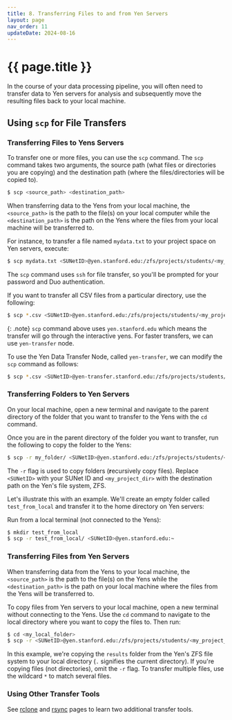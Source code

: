 ```yaml
---
title: 8. Transferring Files to and from Yen Servers
layout: page
nav_order: 11 
updateDate: 2024-08-16
---
```


# {{ page.title }}
In the course of your data processing pipeline, you will often need to transfer data to Yen servers for analysis and subsequently move the resulting files back to your local machine.

## Using `scp` for File Transfers

### Transferring Files to Yens Servers

To transfer one or more files, you can use the `scp` command. The `scp` command takes two arguments, the source path (what files or directories you are copying) and the destination path (where the files/directories will be copied to).

```bash
$ scp <source_path> <destination_path>
```

When transferring data to the Yens from your local machine, the `<source_path>` is the path to the file(s) on your local computer while the `<destination_path>` is the path on the Yens where the files from your local machine will be transferred to.

For instance, to transfer a file named `mydata.txt` to your project space on Yen servers, execute:

```bash
$ scp mydata.txt <SUNetID>@yen.stanford.edu:/zfs/projects/students/<my_project_dir>
```
The `scp` command uses `ssh` for file transfer, so you'll be prompted for your password and Duo authentication.

If you want to transfer all CSV files from a particular directory, use the following:

```bash
$ scp *.csv <SUNetID>@yen.stanford.edu:/zfs/projects/students/<my_project_dir>
```

{: .note}
`scp` command above uses `yen.stanford.edu` which means the transfer will go through the interactive yens. For faster transfers, we can use `yen-transfer` node.

To use the Yen Data Transfer Node, called `yen-transfer`, we can modify the `scp` command as follows:


```bash
$ scp *.csv <SUNetID>@yen-transfer.stanford.edu:/zfs/projects/students/<my_project_dir>
```

### Transferring Folders to Yen Servers
On your local machine, open a new terminal and navigate to the parent directory of the folder that
you want to transfer to the Yens with the `cd` command.

Once you are in the parent directory of the folder you want to transfer, run the following to copy the folder to the Yens:

```bash
$ scp -r my_folder/ <SUNetID>@yen.stanford.edu:/zfs/projects/students/<my_project_dir>
```
The `-r` flag is used to copy folders (**r**ecursively copy files). Replace `<SUNetID>` with your SUNet ID and `<my_project_dir>` with the destination path on the Yen's file system, ZFS.

Let's illustrate this with an example. We'll create an empty folder called `test_from_local` and transfer it to the home directory on Yen servers:

Run from a local terminal (not connected to the Yens):

```bash
$ mkdir test_from_local
$ scp -r test_from_local/ <SUNetID>@yen.stanford.edu:~
```

### Transferring Files from Yen Servers
When transferring data from the Yens to your local machine, the `<source_path>` is the path to the file(s) on the Yens while the `<destination_path>` is the path on your local machine where the files from the Yens will be transferred to.

To copy files from Yen servers to your local machine, open a new terminal without connecting to the Yens. Use the `cd` command to navigate to the local directory where you want to copy the files to. Then run:

```bash
$ cd <my_local_folder>
$ scp -r <SUNetID>@yen.stanford.edu:/zfs/projects/students/<my_project_dir>/results .
```

In this example, we're copying the `results` folder from the Yen's ZFS file system to your local directory (`.` signifies the current directory). If you're copying files (not directories), omit the `-r` flag. To transfer multiple files, use the wildcard `*` to match several files.

### Using Other Transfer Tools
See <a href="https://rcpedia.stanford.edu/faqs/rclone.html" target="_blank">rclone</a> and <a href="https://rcpedia.stanford.edu/faqs/rsync.html" target="_blank">rsync</a> pages to learn two additional transfer tools.
